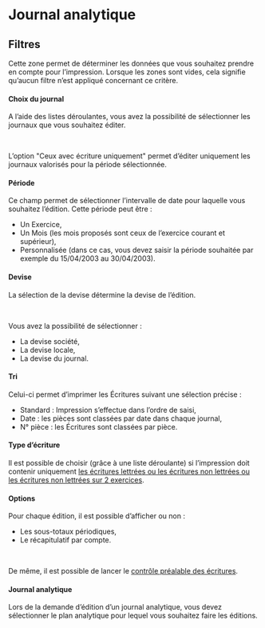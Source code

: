 # Journal analytique


## Filtres


Cette zone permet de déterminer les données que vous souhaitez prendre 
 en compte pour l’impression. Lorsque les zones sont vides, cela signifie 
 qu’aucun filtre n’est appliqué concernant ce critère.


#### Choix du journal


A l’aide des listes déroulantes, vous avez la possibilité de sélectionner 
 les journaux que vous souhaitez éditer.


 


L’option "Ceux avec écriture uniquement" permet d’éditer uniquement 
 les journaux valorisés pour la période sélectionnée.


#### Période


Ce champ permet de sélectionner l’intervalle de date pour laquelle vous 
 souhaitez l’édition. Cette période peut être :


* Un Exercice,
* Un Mois 
 (les mois proposés sont ceux de l’exercice courant et supérieur),
* Personnalisée 
 (dans ce cas, vous devez saisir la période souhaitée par exemple du 
 15/04/2003 au 30/04/2003).


#### Devise


La sélection de la devise détermine la devise de l’édition.


 


Vous avez la possibilité de sélectionner :


* La devise société,
* La devise locale,
* La devise du journal.


#### Tri


Celui-ci permet d’imprimer les Écritures suivant une sélection précise 
 :


* Standard 
 : Impression s’effectue dans l’ordre de saisi,
* Date 
 : les pièces sont classées par date dans chaque journal,
* N° 
 pièce : les Écritures sont classées par pièce.


#### Type d’écriture


Il est possible de choisir (grâce à une liste déroulante) si l’impression 
 doit contenir uniquement [les écritures lettrées ou les écritures 
 non lettrées ou les écritures non lettrées sur 2 exercices](../../../Lettrage/7/FiltrageEcrituresLettrage.md).


#### Options


Pour chaque édition, il est possible d’afficher ou non :


* Les sous-totaux 
 périodiques,
* Le récapitulatif 
 par compte.


 


De même, il est possible de lancer le [contrôle 
 préalable des écritures](../Ecritures/ControlePrealableEcrituresAvantImpression.md).


#### Journal analytique


Lors de la demande d’édition d’un journal analytique, vous devez sélectionner 
 le plan analytique pour lequel vous souhaitez faire les éditions.


